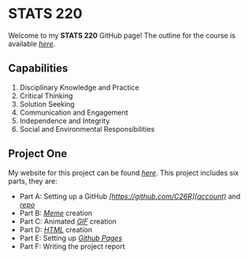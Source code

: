 # STATS 220

Welcome to my **STATS 220** GitHub page! The outline for the course is available *[here](https://courseoutline.auckland.ac.nz/dco/course/STATS/220/1233)*.

## Capabilities
1. Disciplinary Knowledge and Practice
2. Critical Thinking
3. Solution Seeking
4. Communication and Engagement
5. Independence and Integrity
6. Social and Environmental Responsibilities


## Project One
My website for this project can be found *[here](https://c26r.github.io/stats220/)*. This project includes six parts, they are:
- Part A: Setting up a GitHub *[https://github.com/C26R](account)* and *[repo](https://github.com/C26R/stats220)*
- Part B: *[Meme](https://github.com/C26R/stats220/blob/main/Project1/my_meme.png)* creation
- Part C: Animated *[GIF](https://github.com/C26R/stats220/blob/main/Project1/my_animation.gif)* creation
- Part D: *[HTML](https://github.com/C26R/stats220/blob/main/Project1/index.html)* creation
- Part E: Setting up *[Github Pages](https://c26r.github.io/stats220/)*
- Part F: Writing the project report
